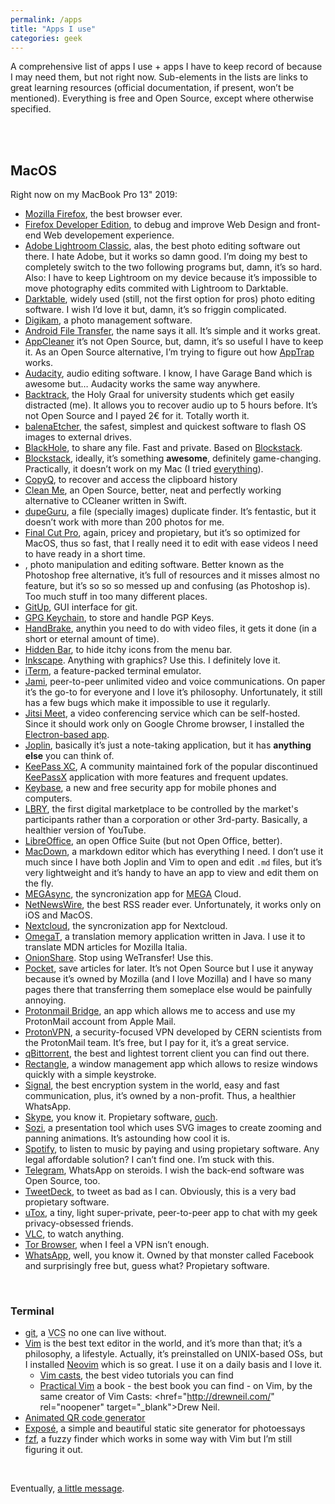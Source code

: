 ```yaml
---
permalink: /apps
title: "Apps I use"
categories: geek
---
```

A comprehensive list of apps I use + apps I have to keep record of because I may need them, but not right now. Sub-elements in the lists are links to great learning resources (official documentation, if present, won’t be mentioned). Everything is free and Open Source, except where otherwise specified.

<br />
<br />

## MacOS

Right now on my MacBook Pro 13" 2019:

- <a href="https://www.mozilla.org/en-US/exp/firefox/" rel="noopener" target="_blank">Mozilla Firefox</a>, the best browser ever.
- <a href="https://www.mozilla.org/en-US/firefox/developer/" rel="noopener" target="_blank">Firefox Developer Edition</a>, to debug and improve Web Design and front-end Web developement experience.
- <a href="https://www.adobe.com/it/products/photoshop-lightroom-classic.html" rel="noopener" target="_blank">Adobe Lightroom Classic</a>, alas, the best photo editing software out there. I hate Adobe, but it works so damn good. I’m doing my best to completely switch to the two following programs but, damn, it’s so hard. Also: I have to keep Lightroom on my device because it’s impossible to move photography edits commited with Lightroom to Darktable.
- <a href="https://www.darktable.org/" rel="noopener" target="_blank">Darktable</a>, widely used (still, not the first option for pros) photo editing software. I wish I’d love it but, damn, it’s so friggin complicated.
- <a href="https://www.digikam.org/" rel="noopener" target="_blank">Digikam</a>, a photo management software.
- <a href="https://www.android.com/filetransfer/" rel="noopener" target="_blank">Android File Transfer</a>, the name says it all. It’s simple and it works great.
- <a href="https://freemacsoft.net/appcleaner/" rel="noopener" target="_blank">AppCleaner</a> it’s not Open Source, but, damn, it’s so useful I have to keep it. As an Open Source alternative, I’m trying to figure out how <a href="http://onnati.net/apptrap/" rel="noopener" target="_blank">AppTrap</a> works.
- <a href="https://www.audacityteam.org/" rel="noopener" target="_blank">Audacity</a>, audio editing software. I know, I have Garage Band which is awesome but… Audacity works the same way anywhere.
- <a href="https://www.backtrack.team/" rel="noopener" target="_blank">Backtrack</a>, the Holy Graal for university students which get easily distracted (me). It allows you to recover audio up to 5 hours before. It’s not Open Source and I payed 2€ for it. Totally worth it.
- <a href="https://www.balena.io/etcher/" rel="noopener" target="_blank">balenaEtcher</a>, the safest, simplest and quickest software to flash OS images to external drives.
- <a href="https://blackhole.run/" rel="noopener" target="_blank">BlackHole</a>, to share any file. Fast and private. Based on <a href="https://blockstack.org/" rel="noopener" target="_blank">Blockstack</a>.
- <a href="https://blockstack.org/" rel="noopener" target="_blank">Blockstack</a>, ideally, it’s something **awesome**, definitely game-changing. Practically, it doesn’t work on my Mac (I tried <a href="https://forum.blockstack.org/t/cant-use-any-dapp/10628" rel="noopener" target="_blank">everything</a>).
- <a href="https://hluk.github.io/CopyQ/" rel="noopener" target="_blank">CopyQ</a>, to recover and access the clipboard history
- <a href="https://kevin-de-koninck.github.io/Clean-Me/" rel="noopener" target="_blank">Clean Me</a>, an Open Source, better, neat and perfectly working alternative to CCleaner written in Swift.
- <a href="https://dupeguru.voltaicideas.net/" rel="noopener" target="_blank">dupeGuru</a>, a file (specially images) duplicate finder. It’s fentastic, but it doesn’t work with more than 200 photos for me.
- <a href="" rel="noopener" target="_blank">Final Cut Pro</a>, again, pricey and propietary, but it’s so optimized for MacOS, thus so fast, that I really need it to edit with ease videos I need to have ready in a short time.
- <a href="https://www.gimp.org/" rel="noopener" target="_blank"></a>, photo manipulation and editing software. Better known as the Photoshop free alternative, it’s full of resources and it misses almost no feature, but it’s so so so messed up and confusing (as Photoshop is). Too much stuff in too many different places.
- <a href="http://gitup.co/" rel="noopener" target="_blank">GitUp</a>, GUI interface for git.
- <a href="https://gpgtools.org/keychain/index.html" rel="noopener" target="_blank">GPG Keychain</a>, to store and handle PGP Keys.
- <a href="https://handbrake.fr/" rel="noopener" target="_blank">HandBrake</a>, anythin you need to do with video files, it gets it done (in a short or eternal amount of time).
- <a href="https://github.com/dwarvesf/hidden" rel="noopener" target="_blank">Hidden Bar</a>, to hide itchy icons from the menu bar.
- <a href="https://inkscape.org/" rel="noopener" target="_blank">Inkscape</a>. Anything with graphics? Use this. I definitely love it.
- <a href="http://iterm.sourceforge.net/" rel="noopener" target="_blank">iTerm</a>, a feature-packed terminal emulator.
- <a href="https://jami.net/" rel="noopener" target="_blank">Jami</a>, peer-to-peer unlimited video and voice communications. On paper it’s the go-to for everyone and I love it’s philosophy. Unfortunately, it still has a few bugs which make it impossible to use it regularly.
- <a href="https://meet.jit.si" rel="noopener" target="_blank">Jitsi Meet</a>, a video conferencing service which can be self-hosted. Since it should work only on Google Chrome browser, I installed the <a href="https://github.com/jitsi/jitsi-meet-electron" rel="noopener" target="_blank">Electron-based app</a>.
- <a href="https://joplinapp.org/" rel="noopener" target="_blank">Joplin</a>, basically it’s just a note-taking application, but it has **anything else** you can think of.
- <a href="" rel="noopener" target="_blank">KeePass XC</a>, A community maintained fork of the popular discontinued <a href="https://www.keepassx.org/" rel="noopener" target="_blank">KeePassX</a> application with more features and frequent updates.
- <a href="https://keybase.io/" rel="noopener" target="_blank">Keybase</a>, a new and free security app for mobile phones and computers.
- <a href="https://lbry.com/" rel="noopener" target="_blank">LBRY</a>, the first digital marketplace to be controlled by the market's participants rather than a corporation or other 3rd-party. Basically, a healthier version of YouTube.
- <a href="https://www.libreoffice.org/" rel="noopener" target="_blank">LibreOffice</a>, an open Office Suite (but not Open Office, better).
- <a href="http://macdown.uranusjr.com/" rel="noopener" target="_blank">MacDown</a>, a markdown editor which has everything I need. I don’t use it much since I have both Joplin and Vim to open and edit `.md` files, but it’s very lightweight and it’s handy to have an app to view and edit them on the fly.
- <a href="https://mega.nz/sync" rel="noopener" target="_blank">MEGAsync</a>, the syncronization app for <a href="https://mega.nz" rel="noopener" target="_blank">MEGA</a> Cloud.
- <a href="https://ranchero.com/netnewswire/" rel="noopener" target="_blank">NetNewsWire</a>, the best RSS reader ever. Unfortunately, it works only on iOS and MacOS.
- <a href="https://nextcloud.com/" rel="noopener" target="_blank">Nextcloud</a>, the syncronization app for Nextcloud.
- <a href="http://www.omegat.org/" rel="noopener" target="_blank">OmegaT</a>, a translation memory application written in Java. I use it to translate MDN articles for Mozilla Italia.
- <a href="https://onionshare.org/" rel="noopener" target="_blank">OnionShare</a>. Stop using WeTransfer! Use this.
- <a href="https://getpocket.com/" rel="noopener" target="_blank">Pocket</a>, save articles for later. It’s not Open Source but I use it anyway because it’s owned by Mozilla (and I love Mozilla) and I have so many pages there that transferring them someplace else would be painfully annoying.
- <a href="https://protonmail.com/bridge/" rel="noopener" target="_blank">Protonmail Bridge</a>, an app which allows me to access and use my ProtonMail account from Apple Mail.
- <a href="https://alternativeto.net/outgoing/software/protonvpn" rel="noopener" target="_blank">ProtonVPN</a>, a security-focused VPN developed by CERN scientists from the ProtonMail team. It’s free, but I pay for it, it’s a great service.
- <a href="https://qbittorrent.org/" rel="noopener" target="_blank">qBittorrent</a>, the best and lightest torrent client you can find out there.
- <a href="https://rectangleapp.com/" rel="noopener" target="_blank">Rectangle</a>, a window management app which allows to resize windows quickly with a simple keystroke.
- <a href="https://signal.org/" rel="noopener" target="_blank">Signal</a>, the best encryption system in the world, easy and fast communication, plus, it’s owned by a non-profit. Thus, a healthier WhatsApp.
- <a href="https://www.skype.com/" rel="noopener" target="_blank">Skype</a>, you know it. Propietary software, <a href="http://stallman.org/skype.html" rel="noopener" target="_blank">ouch</a>.
- <a href="http://sozi.baierouge.fr/" rel="noopener" target="_blank">Sozi</a>, a presentation tool which uses SVG images to create zooming and panning animations. It’s astounding how cool it is.
- <a href="https://www.spotify.com/" rel="noopener" target="_blank">Spotify</a>, to listen to music by paying and using propietary software. Any legal affordable solution? I can’t find one. I’m stuck with this.
- <a href="https://telegram.org/" rel="noopener" target="_blank">Telegram</a>, WhatsApp on steroids. I wish the back-end software was Open Source, too.
- <a href="https://tweetdeck.twitter.com/" rel="noopener" target="_blank">TweetDeck</a>, to tweet as bad as I can. Obviously, this is a very bad propietary software.
- <a href="https://github.com/uTox/uTox" rel="noopener" target="_blank">uTox</a>, a tiny, light super-private, peer-to-peer app to chat with my geek privacy-obsessed friends.
- <a href="https://www.videolan.org/vlc/" rel="noopener" target="_blank">VLC</a>, to watch anything.
- <a href="https://www.torproject.org/projects/torbrowser.html" rel="noopener" target="_blank">Tor Browser</a>, when I feel a VPN isn’t enough.
- <a href="https://www.whatsapp.com/" rel="noopener" target="_blank">WhatsApp</a>, well, you know it. Owned by that monster called Facebook and surprisingly free but, guess what? Propietary software.

<br />

### Terminal

- <a href="https://git-scm.com/" rel="noopener" target="_blank">git</a>, a <abbr title="Version Control Software">VCS</abbr> no one can live without.
- <a href="vim.org" rel="noopener" target="_blank">Vim</a> is the best text editor in the world, and it’s more than that; it’s a philosophy, a lifestyle. Actually, it’s preinstalled on UNIX-based OSs, but I installed <a href="https://neovim.io/" rel="noopener" target="_blank">Neovim</a> which is so great. I use it on a daily basis and I love it.
	- <a href="http://vimcasts.org/" rel="noopener" target="_blank">Vim casts</a>, the best video tutorials you can find
	- <a href="https://pragprog.com/book/dnvim2/practical-vim-second-edition" rel="noopener" target="_blank">Practical Vim</a> a book - the best book you can find - on Vim, by the same creator of Vim Casts: <href="http://drewneil.com/" rel="noopener" target="_blank">Drew Neil</a>.
- <a href="https://github.com/sylnsfar/qrcode" rel="noopener" target="_blank">Animated QR code generator</a>
- <a href="https://github.com/Jack000/Expose" rel="noopener" target="_blank">Exposé</a>, a simple and beautiful static site generator for photoessays
- <a href="https://github.com/junegunn/fzf" rel="noopener" target="_blank">fzf</a>, a fuzzy finder which works in some way with Vim but I’m still figuring it out.

<br />

Eventually, <a href="https://youtu.be/FtNxKc8mKu8" rel="noopener" target="_blank">a little message</a>.
